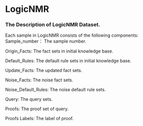 # LogicNMR

### The Description of LogicNMR Dataset.
Each sample in LogicNMR consists of the following components:
Sample_number： The sample number. 

Origin_Facts: The fact sets in initial knowledge base.

Default_Rules: The default rule sets in initial knowledge base.

Update_Facts: The updated fact sets.

Noise_Facts: The noise fact sets.

Noise_Default_Rules: The noise default rule sets.

Query: The query sets.

Proofs: The proof set of query.

Proofs Labels: The label of proof.

